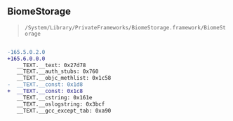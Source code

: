 ## BiomeStorage

> `/System/Library/PrivateFrameworks/BiomeStorage.framework/BiomeStorage`

```diff

-165.5.0.2.0
+165.6.0.0.0
   __TEXT.__text: 0x27d78
   __TEXT.__auth_stubs: 0x760
   __TEXT.__objc_methlist: 0x1c58
-  __TEXT.__const: 0x1d8
+  __TEXT.__const: 0x1c8
   __TEXT.__cstring: 0x161e
   __TEXT.__oslogstring: 0x3bcf
   __TEXT.__gcc_except_tab: 0xa90

```
